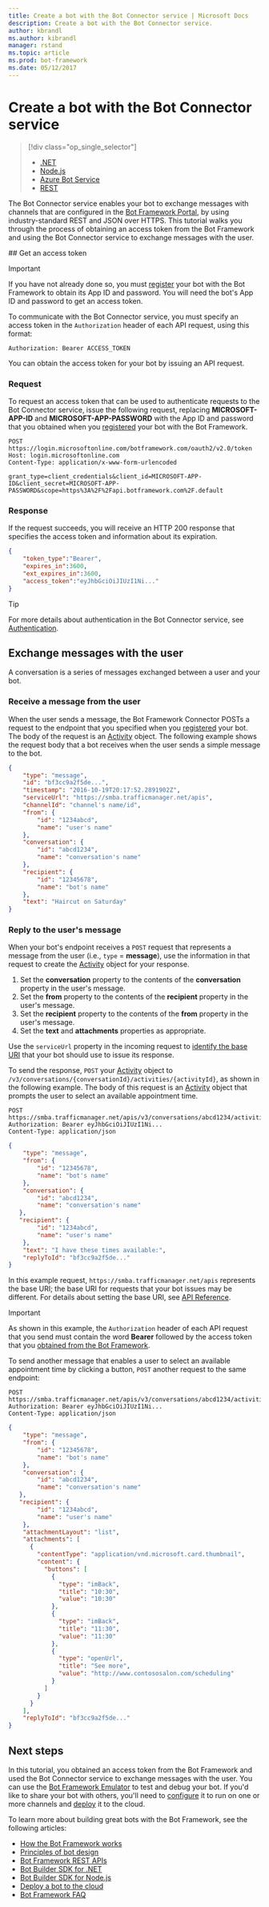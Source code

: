 ```yaml
---
title: Create a bot with the Bot Connector service | Microsoft Docs
description: Create a bot with the Bot Connector service. 
author: kbrandl
ms.author: kibrandl
manager: rstand
ms.topic: article
ms.prod: bot-framework
ms.date: 05/12/2017
---
```


# Create a bot with the Bot Connector service
> [!div class="op_single_selector"]
> - [.NET](../dotnet/bot-builder-dotnet-quickstart.md)
> - [Node.js](../nodejs/bot-builder-nodejs-quickstart.md)
> - [Azure Bot Service](../azure-bot-service-quickstart.md)
> - [REST](../rest-api/bot-framework-rest-connector-quickstart.md)

The Bot Connector service enables your bot to exchange messages with channels that are configured in the <a href="https://dev.botframework.com/" target="_blank">Bot Framework Portal</a>, by using industry-standard REST and JSON over HTTPS. This tutorial walks you through the process of obtaining an access token from the Bot Framework and using the Bot Connector service to exchange messages with the user.

##<a id="get-token"></a> Get an access token

> [!IMPORTANT]
> If you have not already done so, you must [register](../portal-register-bot.md) your bot with the Bot Framework to obtain its App ID and password. You will need the bot's App ID and password to get an access token.

To communicate with the Bot Connector service, you must specify an access token in the `Authorization` header of each API request, using this format: 

```http
Authorization: Bearer ACCESS_TOKEN
```

You can obtain the access token for your bot by issuing an API request.

### Request

To request an access token that can be used to authenticate requests to the Bot Connector service, issue the following request, replacing **MICROSOFT-APP-ID** and **MICROSOFT-APP-PASSWORD** with the App ID and password that you obtained when you [registered](../portal-register-bot.md) your bot with the Bot Framework.

```http
POST https://login.microsoftonline.com/botframework.com/oauth2/v2.0/token
Host: login.microsoftonline.com
Content-Type: application/x-www-form-urlencoded

grant_type=client_credentials&client_id=MICROSOFT-APP-ID&client_secret=MICROSOFT-APP-PASSWORD&scope=https%3A%2F%2Fapi.botframework.com%2F.default
```

### Response

If the request succeeds, you will receive an HTTP 200 response that specifies the access token and information about its expiration. 

```json
{
    "token_type":"Bearer",
    "expires_in":3600,
    "ext_expires_in":3600,
    "access_token":"eyJhbGciOiJIUzI1Ni..."
}
```

> [!TIP]
> For more details about authentication in the Bot Connector service, see [Authentication](bot-framework-rest-connector-authentication.md).

## Exchange messages with the user

A conversation is a series of messages exchanged between a user and your bot. 

### Receive a message from the user

When the user sends a message, the Bot Framework Connector POSTs a request to the endpoint that you specified when you [registered](../portal-register-bot.md) your bot. The body of the request is an [Activity][Activity] object. The following example shows the request body that a bot receives when the user sends a simple message to the bot. 

```json
{
    "type": "message",
    "id": "bf3cc9a2f5de...",
    "timestamp": "2016-10-19T20:17:52.2891902Z",
    "serviceUrl": "https://smba.trafficmanager.net/apis",
    "channelId": "channel's name/id",
    "from": {
        "id": "1234abcd",
        "name": "user's name"
    },
    "conversation": {
        "id": "abcd1234",
        "name": "conversation's name"
    },
    "recipient": {
        "id": "12345678",
        "name": "bot's name"
    },
    "text": "Haircut on Saturday"
}
```

### Reply to the user's message

When your bot's endpoint receives a `POST` request that represents a message from the user (i.e., `type` = **message**), use the information in that request to create the [Activity][Activity] object for your response.

1. Set the **conversation** property to the contents of the **conversation** property in the user's message.
2. Set the **from** property to the contents of the **recipient** property in the user's message.
3. Set the **recipient** property to the contents of the **from** property in the user's message.
4. Set the **text** and **attachments** properties as appropriate.

Use the `serviceUrl` property in the incoming request to [identify the base URI](bot-framework-rest-connector-api-reference.md#base-uri) that your bot should use to issue its response. 

To send the response, `POST` your [Activity][Activity] object to `/v3/conversations/{conversationId}/activities/{activityId}`, as shown in the following example. The body of this request is an [Activity][Activity] object that prompts the user to select an available appointment time.

```http
POST https://smba.trafficmanager.net/apis/v3/conversations/abcd1234/activities/bf3cc9a2f5de... 
Authorization: Bearer eyJhbGciOiJIUzI1Ni...
Content-Type: application/json
```

```json
{
    "type": "message",
    "from": {
        "id": "12345678",
        "name": "bot's name"
    },
    "conversation": {
        "id": "abcd1234",
        "name": "conversation's name"
   },
   "recipient": {
        "id": "1234abcd",
        "name": "user's name"
    },
    "text": "I have these times available:",
    "replyToId": "bf3cc9a2f5de..."
}
```

In this example request, `https://smba.trafficmanager.net/apis` represents the base URI; the base URI for requests that your bot issues may be different. For details about setting the base URI, see [API Reference](bot-framework-rest-connector-api-reference.md#base-uri). 

> [!IMPORTANT]
> As shown in this example, the `Authorization` header of each API request that you send must contain the word **Bearer** followed by the access token that you [obtained from the Bot Framework](#get-token).

To send another message that enables a user to select an available appointment time by clicking a button, `POST` another request to the same endpoint:

```http
POST https://smba.trafficmanager.net/apis/v3/conversations/abcd1234/activities/bf3cc9a2f5de... 
Authorization: Bearer eyJhbGciOiJIUzI1Ni...
Content-Type: application/json
```

```json
{
    "type": "message",
    "from": {
        "id": "12345678",
        "name": "bot's name"
    },
    "conversation": {
        "id": "abcd1234",
        "name": "conversation's name"
   },
   "recipient": {
        "id": "1234abcd",
        "name": "user's name"
    },
    "attachmentLayout": "list",
    "attachments": [
      {
        "contentType": "application/vnd.microsoft.card.thumbnail",
        "content": {
          "buttons": [
            {
              "type": "imBack",
              "title": "10:30",
              "value": "10:30"
            },
            {
              "type": "imBack",
              "title": "11:30",
              "value": "11:30"
            },
            {
              "type": "openUrl",
              "title": "See more",
              "value": "http://www.contososalon.com/scheduling"
            }
          ]
        }
      }
    ],
    "replyToId": "bf3cc9a2f5de..."
}
```   

## Next steps

In this tutorial, you obtained an access token from the Bot Framework and used the Bot Connector service to exchange messages with the user. 
You can use the [Bot Framework Emulator](../debug-bots-emulator.md) to test and debug your bot. 
If you'd like to share your bot with others, you'll need to [configure](../portal-configure-channels.md) it to run on one or more channels and [deploy](../deploy-bot-overview.md) it to the cloud.

To learn more about building great bots with the Bot Framework, see the following articles:

- [How the Bot Framework works](../overview-how-bot-framework-works.md)
- [Principles of bot design](../bot-design-principles.md)
- [Bot Framework REST APIs](index.md)
- [Bot Builder SDK for .NET](../dotnet/bot-builder-dotnet-overview.md)
- [Bot Builder SDK for Node.js](../nodejs/index.md)
- [Deploy a bot to the cloud](../deploy-bot-overview.md)
- [Bot Framework FAQ](../resources-bot-framework-faq.md)


[Activity]: bot-framework-rest-connector-api-reference.md#activity-object